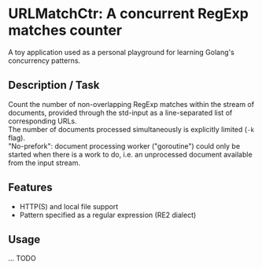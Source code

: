 # URLMatchCtr: A concurrent RegExp matches counter #
A toy application used as a personal playground for learning Golang's concurrency patterns.

## Description / Task ##
Count the number of non-overlapping RegExp matches within the stream of documents, provided through the std-input as a line-separated list of corresponding URLs.  
The number of documents processed simultaneously is explicitly limited (`-k` flag).  
"No-prefork": document processing worker ("goroutine") could only be started when there is a work to do, i.e. an unprocessed document available from the input stream.

## Features ##
* HTTP(S) and local file support
* Pattern specified as a regular expression (RE2 dialect)

## Usage ##
... TODO
